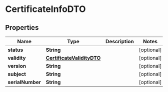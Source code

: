 

# CertificateInfoDTO

## Properties

Name | Type | Description | Notes
------------ | ------------- | ------------- | -------------
**status** | **String** |  |  [optional]
**validity** | [**CertificateValidityDTO**](CertificateValidityDTO.md) |  |  [optional]
**version** | **String** |  |  [optional]
**subject** | **String** |  |  [optional]
**serialNumber** | **String** |  |  [optional]



